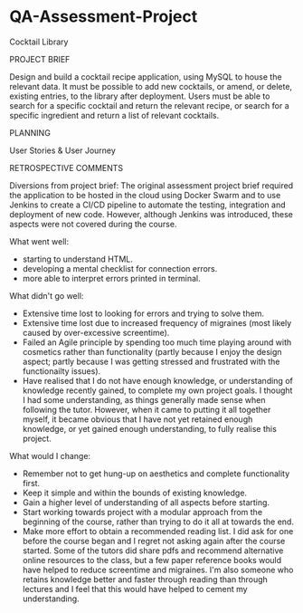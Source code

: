 # QA-Assessment-Project
Cocktail Library

PROJECT BRIEF

Design and build a cocktail recipe application, using MySQL to house the relevant data. It must be possible to add new cocktails, or amend, or delete, existing entries, to the library after deployment. Users must be able to search for a specific cocktail and return the relevant recipe, or search for a specific ingredient and return a list of relevant cocktails.


PLANNING

User Stories & User Journey











RETROSPECTIVE COMMENTS

Diversions from project brief:
The original assessment project brief required the application to be hosted in the cloud using Docker Swarm and to use Jenkins to create a CI/CD pipeline to automate the testing, integration and deployment of new code. However, although Jenkins was introduced, these aspects were not covered during the course.

What went well:
- starting to understand HTML.
- developing a mental checklist for connection errors.
- more able to interpret errors printed in terminal.

What didn't go well:
- Extensive time lost to looking for errors and trying to solve them.
- Extensive time lost due to increased frequency of migraines (most likely caused by over-excessive screentime).
- Failed an Agile principle by spending too much time playing around with cosmetics rather than functionality (partly because I enjoy the design aspect; partly because I was getting stressed and frustrated with the functionailty issues).
- Have realised that I do not have enough knowledge, or understanding of knowledge recently gained, to complete my own project goals. I thought I had some understanding, as things generally made sense when following the tutor. However, when it came to putting it all together myself, it became obvious that I have not yet retained enough knowledge, or yet gained enough understanding, to fully realise this project.

What would I change:
- Remember not to get hung-up on aesthetics and complete functionality first.
- Keep it simple and within the bounds of existing knowledge.
- Gain a higher level of understanding of all aspects before starting.
- Start working towards project with a modular approach from the beginning of the course, rather than trying to do it all at towards the end. 
- Make more effort to obtain a recommended reading list. I did ask for one before the course began and I regret not asking again after the course started. Some of the tutors did share pdfs and recommend alternative online resources to the class, but a few paper reference books would have helped to reduce screentime and migraines. I'm also someone who retains knowledge better and faster through reading than through lectures and I feel that this would have helped to cement my understanding. 




